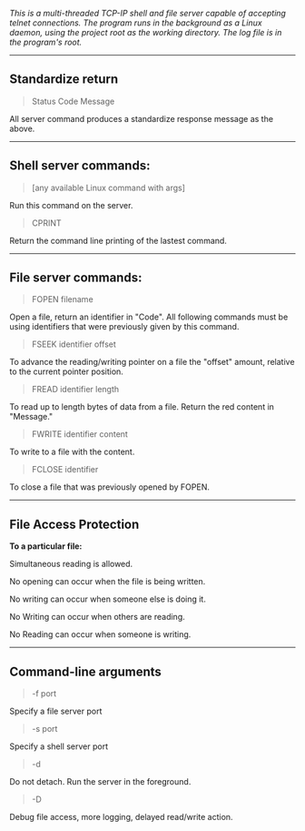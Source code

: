 *This is a multi-threaded TCP-IP shell and file server capable of accepting telnet connections.  The program runs in the background as a Linux daemon, using the project root as the working directory. The log file is in the program's root.*

---
Standardize return
---

> Status Code Message

All server command produces a standardize response message as the above.

---

Shell server commands:
---

>[any available Linux command with args]

Run this command on the server.

>CPRINT

Return the command line printing of the lastest command.

---
File server commands:
---
>FOPEN filename 

Open a file, return an identifier in "Code". All following commands must be using identifiers that were previously given by this command.

>FSEEK identifier offset 

To advance the reading/writing pointer on a file the "offset" amount, relative to the current pointer position.

>FREAD identifier length 

To read up to length bytes of data from a file. Return the red content in "Message."

>FWRITE identifier content

To write to a file with the content.

>FCLOSE identifier

To close a file that was previously opened by FOPEN.

---
File Access Protection
---

**To a particular file:**

Simultaneous reading is allowed.

No opening can occur when the file is being written.


No writing can occur when someone else is doing it.


No Writing can occur when others are reading.


No Reading can occur when someone is writing.

---
Command-line arguments
---
>-f port

Specify a file server port

>-s port

Specify a shell server port

>-d

Do not detach. Run the server in the foreground.

>-D

Debug file access, more logging, delayed read/write action.



